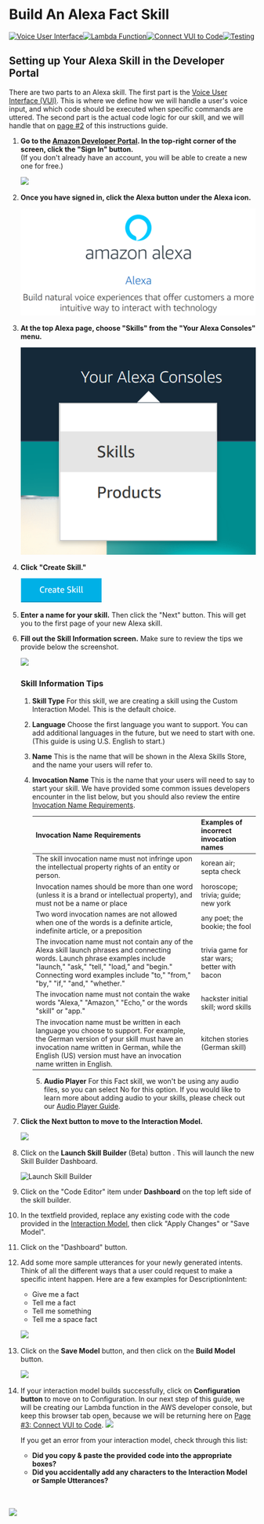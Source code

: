 # Build An Alexa Fact Skill
[![Voice User Interface](https://m.media-amazon.com/images/G/01/mobile-apps/dex/alexa/alexa-skills-kit/tutorials/navigation/1-on._TTH_.png)](./1-voice-user-interface.md)[![Lambda Function](https://m.media-amazon.com/images/G/01/mobile-apps/dex/alexa/alexa-skills-kit/tutorials/navigation/2-off._TTH_.png)](./2-lambda-function.md)[![Connect VUI to Code](https://m.media-amazon.com/images/G/01/mobile-apps/dex/alexa/alexa-skills-kit/tutorials/navigation/3-off._TTH_.png)](./3-connect-vui-to-code.md)[![Testing](https://m.media-amazon.com/images/G/01/mobile-apps/dex/alexa/alexa-skills-kit/tutorials/navigation/4-off._TTH_.png)](./4-testing.md)

## Setting up Your Alexa Skill in the Developer Portal

There are two parts to an Alexa skill.  The first part is the [Voice User Interface (VUI)](https://developer.amazon.com/public/solutions/alexa/alexa-skills-kit/docs/defining-the-voice-interface).  This is where we define how we will handle a user's voice input, and which code should be executed when specific commands are uttered.  The second part is the actual code logic for our skill, and we will handle that on [page #2](./2-lambda-function.md) of this instructions guide.

1.  **Go to the [Amazon Developer Portal](http://developer.amazon.com).  In the top-right corner of the screen, click the "Sign In" button.** </br>(If you don't already have an account, you will be able to create a new one for free.)

    <a href="http://developer.amazon.com" target="_new"><img src="https://m.media-amazon.com/images/G/01/mobile-apps/dex/alexa/alexa-skills-kit/tutorials/general/1-1-developer-portal._TTH_.png" /></a>

2.  **Once you have signed in, click the Alexa button under the Alexa icon.**

    <a href="https://developer.amazon.com/edw/home.html#/" target="_new"><img src="https://github.com/aaronredmond/skill-sample-python-fact/blob/master/step-by-step/Alexa_button_new.png" /></a>

3.  **At the top Alexa page, choose "Skills" from the "Your Alexa Consoles" menu.**

    <a href="https://developer.amazon.com/edw/home.html#/skills/list" target="_new"><img src="https://github.com/aaronredmond/skill-sample-python-fact/blob/master/step-by-step/1-Your.Alexa-Consoles.png" /></a>

4.  **Click "Create Skill."**

    <a href="https://developer.amazon.com/edw/home.html#/skill/create/" target="_new"><img src="https://github.com/aaronredmond/skill-sample-python-fact/blob/master/step-by-step/1-Create-Skill-Button.png" /></a>

5.	**Enter a name for your skill.** Then click the "Next" button. This will get you to the first page of your new Alexa skill.
	
6.  **Fill out the Skill Information screen.**  Make sure to review the tips we provide below the screenshot.

    <img src="https://m.media-amazon.com/images/G/01/mobile-apps/dex/alexa/alexa-skills-kit/tutorials/general/1-5-skill-information._TTH_.png" />

    ### Skill Information Tips
    1.  **Skill Type** For this skill, we are creating a skill using the Custom Interaction Model.  This is the default choice.

    2.  **Language** Choose the first language you want to support.  You can add additional languages in the future, but we need to start with one.  (This guide is using U.S. English to start.)

    3.  **Name** This is the name that will be shown in the Alexa Skills Store, and the name your users will refer to.

    4.  **Invocation Name** This is the name that your users will need to say to start your skill.  We have provided some common issues developers encounter in the list below, but you should also review the entire [Invocation Name Requirements](https://developer.amazon.com/public/solutions/alexa/alexa-skills-kit/docs/choosing-the-invocation-name-for-an-alexa-skill).

        | Invocation Name Requirements | Examples of incorrect invocation names |
        | ---------------------------- | -------------------------------------- |
        | The skill invocation name must not infringe upon the intellectual property rights of an entity or person. | korean air; septa check |
        | Invocation names should be more than one word (unless it is a brand or intellectual property), and must not be a name or place | horoscope; trivia; guide; new york |
        | Two word invocation names are not allowed when one of the words is a definite article, indefinite article, or a preposition | any poet; the bookie; the fool |
        | The invocation name must not contain any of the Alexa skill launch phrases and connecting words.  Launch phrase examples include "launch," "ask," "tell," "load," and "begin."  Connecting word examples include "to," "from," "by," "if," "and," "whether." | trivia game for star wars; better with bacon |
        | The invocation name must not contain the wake words "Alexa," "Amazon," "Echo," or the words "skill" or "app." | hackster initial skill; word skills |
        | The invocation name must be written in each language you choose to support.  For example, the German version of your skill must have an invocation name written in German, while the English (US) version must have an invocation name written in English. | kitchen stories (German skill) |

        5.  **Audio Player** For this Fact skill, we won't be using any audio files, so you can select No for this option.  If you would like to learn more about adding audio to your skills, please check out our [Audio Player Guide](https://github.com/alexa/skill-sample-nodejs-audio-player).

7.  **Click the Next button to move to the Interaction Model.**

    <img src="https://m.media-amazon.com/images/G/01/mobile-apps/dex/alexa/alexa-skills-kit/tutorials/general/1-6-next-button._TTH_.png" />

8.  Click on the **Launch Skill Builder** (Beta) button . This will launch the new Skill Builder Dashboard.

    ![Launch Skill Builder](https://m.media-amazon.com/images/G/01/mobile-apps/dex/alexa/alexa-skills-kit/tutorials/general/1-7-skill-builder-launch._TTH_.png)

9.  Click on the "Code Editor" item under **Dashboard** on the top left side of the skill builder.

10.  In the textfield provided, replace any existing code with the code provided in the [Interaction Model](../InteractionModel.json), then click "Apply Changes" or "Save Model".  

11. Click on the "Dashboard" button.

12. Add some more sample utterances for your newly generated intents.  Think of all the different ways that a user could request to make a specific intent happen.  Here are a few examples for DescriptionIntent:

    * Give me a fact
    * Tell me a fact
    * Tell me something
    * Tell me a space fact

    ![](https://m.media-amazon.com/images/G/01/mobile-apps/dex/alexa/alexa-skills-kit/tutorials/general/1-10-sample-utterances._TTH_.png)

13. Click on the **Save Model** button, and then click on the **Build Model** button.

    ![](https://m.media-amazon.com/images/G/01/mobile-apps/dex/alexa/alexa-skills-kit/tutorials/general/1-12-skill-builder-build-save-model._TTH_.png)

<!--
7.  **Fill out the Interaction Model screen.**  Below the screenshot, we have provided links to the content you need to include in each box.

    <img src="https://m.media-amazon.com/images/G/01/mobile-apps/dex/alexa/alexa-skills-kit/tutorials/general/1-7-interaction-model._TTH_.png" />

    ### Interaction Model Tips
    1.  **Intent Schema** An intent schema defines the actions that we want our users to be able to take.  We will dive into modifying this schema later in this guide, so for now, just copy and paste this code into the Intent Schema box. ([Read more about Defining the Voice Interface](https://developer.amazon.com/public/solutions/alexa/alexa-skills-kit/docs/defining-the-voice-interface))

        ```JAVASCRIPT
        { "intents": [
            { "intent": "GetNewFactIntent" },
            { "intent": "AMAZON.HelpIntent" },
            { "intent": "AMAZON.StopIntent" },
            { "intent": "AMAZON.CancelIntent" }
        ]}
        ```
        ([get this code on GitHub](https://github.com/alexa/skill-sample-nodejs-fact/blob/master/speechAssets/intentSchema.json))

        We have four intents in this schema.  The first, "GetNewFactIntent" is what we will use to catch all of our user's requests for a new fact.  The remaining three are built-in intents that are provided by Amazon.  They capture, respectively, user intents for help, stopping, and cancelling what Alexa is currently doing.

    2.  **Sample Utterances** Sample utterances are a guide for Alexa to figure out how to map what a user says to your Intents that we defined earlier.  For now, you just need to copy these sample utterances into the Sample Utterances box in your browser.

        ```javascript
        GetNewFactIntent a fact
        GetNewFactIntent a space fact
        GetNewFactIntent tell me a fact
        GetNewFactIntent tell me a space fact
        GetNewFactIntent give me a fact
        GetNewFactIntent give me a space fact
        GetNewFactIntent tell me trivia
        GetNewFactIntent tell me a space trivia
        GetNewFactIntent give me trivia
        GetNewFactIntent give me a space trivia
        GetNewFactIntent give me some information
        GetNewFactIntent give me some space information
        GetNewFactIntent tell me something
        GetNewFactIntent give me something
        ```
        ([get this on GitHub](https://github.com/alexa/skill-sample-nodejs-fact/blob/master/speechAssets/sampleUtterances_en_US.json))

        Once you have added these sample utterances to your skill, you can click the "Save" button to verify that your interaction model is built properly without any errors.
-->

14.  If your interaction model builds successfully, click on **Configuration button** to move on to Configuration. In our next step of this guide, we will be creating our Lambda function in the AWS developer console, but keep this browser tab open, because we will be returning here on [Page #3: Connect VUI to Code](./3-connect-vui-to-code.md).
     ![](https://m.media-amazon.com/images/G/01/mobile-apps/dex/alexa/alexa-skills-kit/tutorials/general/1-13-skill-builder-configuration.png)

     If you get an error from your interaction model, check through this list:

     *  **Did you copy & paste the provided code into the appropriate boxes?**
     *  **Did you accidentally add any characters to the Interaction Model or Sample Utterances?**


<br/><br/>
<a href="./2-lambda-function.md"><img src="https://m.media-amazon.com/images/G/01/mobile-apps/dex/alexa/alexa-skills-kit/tutorials/general/buttons/button_next_lambda_function._TTH_.png" /></a>
